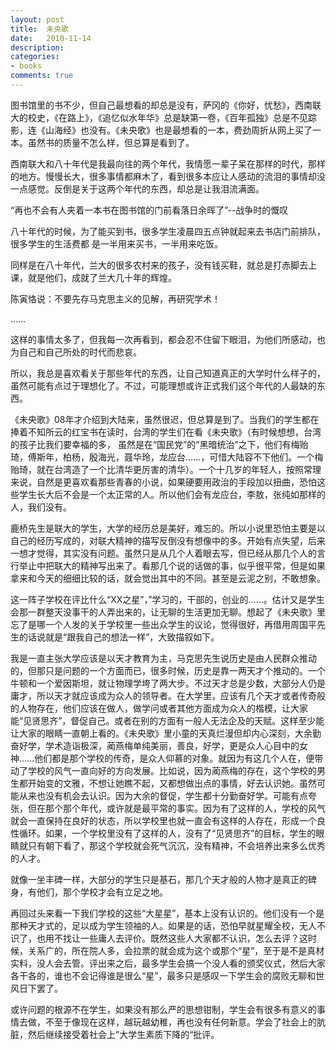 ```yaml
---
layout: post
title:  未央歌
date:   2010-11-14
description: 
categories:
- books
comments: true
---
```

图书馆里的书不少，但自己最想看的却总是没有，萨冈的《你好，忧愁》，西南联大的校史，《在路上》，《追忆似水年华》总是缺第一卷，《百年孤独》总是不见踪影，连《山海经》也没有。《未央歌》也是最想看的一本，费劲周折从网上买了一本。虽然书的质量不怎么样，但总算是看到了。
<!--more-->


西南联大和八十年代是我最向往的两个年代，我情愿一辈子呆在那样的时代，那样的地方。慢慢长大，很多事情都麻木了，看到很多本应让人感动的流泪的事情却没一点感觉。反倒是关于这两个年代的东西，却总是让我泪流满面。

“再也不会有人夹着一本书在图书馆的门前看落日余晖了”--战争时的慨叹

八十年代的时候，为了能买到书，很多学生凌晨四五点钟就起来去书店门前排队，很多学生的生活费都
是一半用来买书，一半用来吃饭。

同样是在八十年代，兰大的很多农村来的孩子，没有钱买鞋，就总是打赤脚去上课，就是他们，成就了兰大几十年的辉煌。

陈寅恪说：不要先存马克思主义的见解，再研究学术！

……

这样的事情太多了，但我每一次再看到，都会忍不住留下眼泪，为他们所感动，也为自己和自己所处的时代而悲哀。

所以，我总是喜欢看关于那些年代的东西，让自己知道真正的大学时什么样子的，虽然可能有点过于理想化了。不过，可能理想或许正式我们这个年代的人最缺的东西。

《未央歌》08年才介绍到大陆来，虽然很迟，但总算是到了。当我们的学生都在捧着不知所云的红宝书在读时，台湾的学生们在看《未央歌》（有时候想想，台湾的孩子比我们要幸福的多， 虽然是在“国民党”的“黑暗统治”之下，他们有梅贻琦，傅斯年，柏杨，殷海光，聂华玲，龙应台……，可惜大陆容不下他们。一个梅贻琦，就在台湾造了一个比清华更厉害的清华）。一个十几岁的年轻人，按照常理来说，自然是更喜欢看那些青春的小说，如果硬要用政治的手段加以扭曲，恐怕这些学生长大后不会是一个太正常的人。所以他们会有龙应台，李敖，张纯如那样的人，我们没有。

鹿桥先生是联大的学生，大学的经历总是美好，难忘的。所以小说里恐怕主要是以自己的经历写成的，对联大精神的描写反倒没有想像中的多。开始有点失望，后来一想才觉得，其实没有问题。虽然只是从几个人着眼去写，但已经从那几个人的言行举止中把联大的精神写出来了。看那几个说的话做的事，似乎很平常，但是如果拿来和今天的细细比较的话，就会觉出其中的不同。甚至是云泥之别，不敢想象。

这一阵子学校在评比什么“XX之星”，”学习的，干部的，创业的……。估计又是学生会那一群整天没事干的人弄出来的，让无聊的生活更加无聊。想起了《未央歌》里忘了是哪一个人发的关于学校里一些出众学生的议论，觉得很好，再借用周国平先生的话说就是“跟我自己的想法一样”，大致描叙如下。

我是一直主张大学应该是以天才教育为主，马克思先生说历史是由人民群众推动的，但那只是问题的一个方面而已，很多时候，历史是靠一两天才个推动的。一个牛顿和一个爱因斯坦，就让物理学垮了两大步。不过天才总是少数，大部分人仍是庸才，所以天才就应该成为众人的领导者。在大学里，应该有几个天才或者传奇般的人物存在，他们应该在做人，做学问或者其他方面成为众人的楷模，让大家能“见贤思齐”，督促自己。或者在别的方面有一般人无法企及的天赋。这样至少能让大家的眼睛一直朝上看的。《未央歌》里小童的天真烂漫但却内心深刻，大余勤奋好学，学术造诣极深，蔺燕梅单纯美丽，善良，好学，更是众人心目中的女神……他们都是那个学校的传奇，是众人仰慕的对象。就因为有这几个人在，便带动了学校的风气一直向好的方向发展。比如说，因为蔺燕梅的存在，这个学校的男生都开始变的文雅，不想让她瞧不起，又都想做出点的事情，好去认识她。虽然可能从来也没有机会去认识。因为大余的督促，学生都十分勤奋好学。可能有点夸张，但在那个那个年代，或许就是最平常的事实。因为有了这样的人，学校的风气就会一直保持在良好的状态，所以学校里也就一直会有这样的人存在，形成一个良性循环。如果，一个学校里没有了这样的人，没有了“见贤思齐”的目标，学生的眼睛就只有朝下看了，那这个学校就会死气沉沉，没有精神，不会培养出来多么优秀的人才。

就像一坐丰碑一样，大部分的学生只是基石，那几个天才般的人物才是真正的碑身，有他们，那个学校才会有立足之地。

再回过头来看一下我们学校的这些“大星星”，基本上没有认识的。他们没有一个是那种天才式的，足以成为学生领袖的人。如果是的话，恐怕早就星耀全校，无人不识了，也用不找让一些庸人去评价。既然这些人大家都不认识，怎么去评？这时候，关系广的，所在院人多，会拉票的就会成为这个或那个“星”，至于是不是真材实料，没人会去管。评出来之后，最多学生会搞一个没人看的颁奖仪式，然后大家各干各的，谁也不会记得谁是很么“星”，最多只是感叹一下学生会的腐败无聊和世风日下罢了。

或许问题的根源不在学生，如果没有那么严的思想钳制，学生会有很多有意义的事情去做，不至于像现在这样，越玩越幼稚，再也没有任何新意。学会了社会上的肮脏，然后继续接受着社会上”大学生素质下降的“批评。
